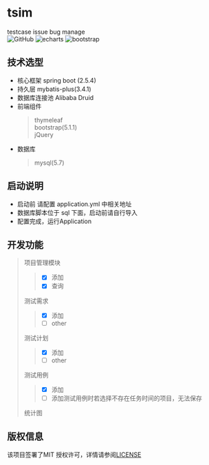 # tsim
testcase issue bug manage  
![GitHub](https://img.shields.io/github/license/crazyone2one/tsim)
![echarts](https://img.shields.io/badge/echarts-5.1.2-green.svg)
![bootstrap](https://img.shields.io/badge/bootstrap-5.1.1-green.svg)
## 技术选型
* 核心框架 spring boot (2.5.4)  
* 持久层 mybatis-plus(3.4.1)
* 数据库连接池 Alibaba Druid
* 前端组件
  > thymeleaf  
  > bootstrap(5.1.1)  
  > jQuery
* 数据库
  > mysql(5.7)
## 启动说明
* 启动前 请配置 application.yml 中相关地址
* 数据库脚本位于 sql 下面，启动前请自行导入
* 配置完成，运行Application
## 开发功能
> 项目管理模块
>> - [x] 添加
>> - [x] 查询  
> 
> 测试需求  
>> - [x] 添加  
>> - [ ] other 
> 
> 测试计划  
>> - [x] 添加
>> - [ ] other
> 
> 测试用例  
>> - [x] 添加
>> - [ ] 添加测试用例时若选择不存在任务时间的项目，无法保存
> 
> 统计图
## 版权信息
该项目签署了MIT 授权许可，详情请参阅[LICENSE](https://github.com/crazyone2one/tsim/blob/main/LICENSE)
